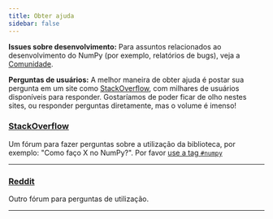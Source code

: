 ```yaml
---
title: Obter ajuda
sidebar: false
---
```


**Issues sobre desenvolvimento:** Para assuntos relacionados ao desenvolvimento do NumPy (por exemplo, relatórios de bugs), veja a [Comunidade](/community).

**Perguntas de usuários:** A melhor maneira de obter ajuda é postar sua pergunta em um site como [StackOverflow](http://stackoverflow.com/questions/tagged/numpy), com milhares de usuários disponíveis para responder. Gostaríamos de poder ficar de olho nestes sites, ou responder perguntas diretamente, mas o volume é imenso!

### [StackOverflow](http://stackoverflow.com/questions/tagged/numpy)

Um fórum para fazer perguntas sobre a utilização da biblioteca, por exemplo: "Como faço X no NumPy?". Por favor [use a tag `#numpy`](https://stackoverflow.com/help/tagging)

***

### [Reddit](https://www.reddit.com/r/Numpy/)

Outro fórum para perguntas de utilização.

***
